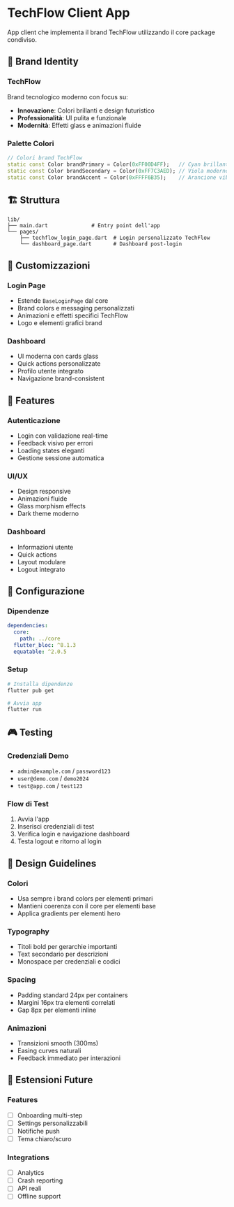 # TechFlow Client App

App client che implementa il brand TechFlow utilizzando il core package condiviso.

## 🎨 Brand Identity

### TechFlow
Brand tecnologico moderno con focus su:
- **Innovazione**: Colori brillanti e design futuristico
- **Professionalità**: UI pulita e funzionale
- **Modernità**: Effetti glass e animazioni fluide

### Palette Colori
```dart
// Colori brand TechFlow
static const Color brandPrimary = Color(0xFF00D4FF);   // Cyan brillante
static const Color brandSecondary = Color(0xFF7C3AED); // Viola moderno  
static const Color brandAccent = Color(0xFFFF6B35);    // Arancione vibrante
```

## 🏗 Struttura

```
lib/
├── main.dart              # Entry point dell'app
└── pages/
    ├── techflow_login_page.dart  # Login personalizzato TechFlow
    └── dashboard_page.dart       # Dashboard post-login
```

## 🎯 Customizzazioni

### Login Page
- Estende `BaseLoginPage` dal core
- Brand colors e messaging personalizzati
- Animazioni e effetti specifici TechFlow
- Logo e elementi grafici brand

### Dashboard
- UI moderna con cards glass
- Quick actions personalizzate
- Profilo utente integrato
- Navigazione brand-consistent

## 🚀 Features

### Autenticazione
- Login con validazione real-time
- Feedback visivo per errori
- Loading states eleganti
- Gestione sessione automatica

### UI/UX
- Design responsive
- Animazioni fluide
- Glass morphism effects
- Dark theme moderno

### Dashboard
- Informazioni utente
- Quick actions
- Layout modulare
- Logout integrato

## 🔧 Configurazione

### Dipendenze
```yaml
dependencies:
  core:
    path: ../core
  flutter_bloc: ^8.1.3
  equatable: ^2.0.5
```

### Setup
```bash
# Installa dipendenze
flutter pub get

# Avvia app
flutter run
```

## 🎮 Testing

### Credenziali Demo
- `admin@example.com` / `password123`
- `user@demo.com` / `demo2024`  
- `test@app.com` / `test123`

### Flow di Test
1. Avvia l'app
2. Inserisci credenziali di test
3. Verifica login e navigazione dashboard
4. Testa logout e ritorno al login

## 🎨 Design Guidelines

### Colori
- Usa sempre i brand colors per elementi primari
- Mantieni coerenza con il core per elementi base
- Applica gradients per elementi hero

### Typography
- Titoli bold per gerarchie importanti
- Text secondario per descrizioni
- Monospace per credenziali e codici

### Spacing
- Padding standard 24px per containers
- Margini 16px tra elementi correlati
- Gap 8px per elementi inline

### Animazioni
- Transizioni smooth (300ms)
- Easing curves naturali
- Feedback immediato per interazioni

## 🔄 Estensioni Future

### Features
- [ ] Onboarding multi-step
- [ ] Settings personalizzabili
- [ ] Notifiche push
- [ ] Tema chiaro/scuro

### Integrations
- [ ] Analytics
- [ ] Crash reporting
- [ ] API reali
- [ ] Offline support
